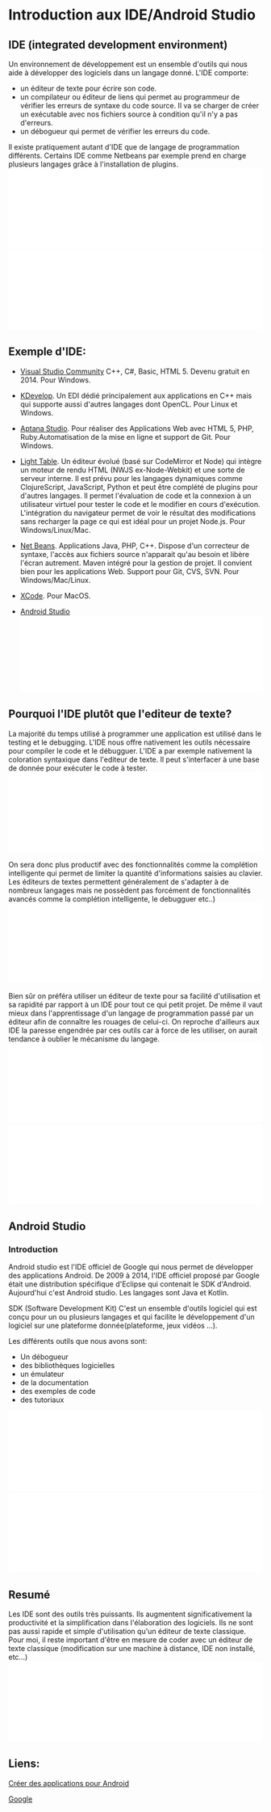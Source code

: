 # Introduction aux IDE/Android Studio

## IDE (integrated development environment)
Un environnement de développement est un ensemble d'outils qui nous aide à développer des logiciels dans un langage donné.
L'IDE comporte:
- un éditeur de texte pour écrire son code.
- un compilateur ou éditeur de liens qui permet au programmeur de vérifier les erreurs de syntaxe du code source. Il va se charger de créer un exécutable avec nos fichiers source à condition qu'il n'y a pas d'erreurs.
- un débogueur qui permet de vérifier les erreurs du code.

Il existe pratiquement autant d'IDE que de langage de programmation différents.
Certains IDE comme Netbeans par exemple prend en charge plusieurs langages grâce à l'installation de plugins.
![](whitespace.jpg)
![](whitespace.jpg)

## Exemple d'IDE:
- [Visual Studio Community](https://www.visualstudio.com)
C++, C#, Basic, HTML 5. Devenu gratuit en 2014. 
Pour Windows.

- [KDevelop](https://www.kdevelop.org).
Un EDI dédié principalement aux applications en C++ mais qui supporte aussi d'autres langages dont OpenCL.
Pour Linux et Windows.


- [Aptana Studio](http://www.aptana.com).
Pour réaliser des Applications Web avec HTML 5, PHP, Ruby.Automatisation de la mise en ligne et support de Git. 
Pour Windows.

- [Light Table](http://lighttable.com). 
Un éditeur évolué (basé sur CodeMirror et Node) qui intègre un moteur de rendu HTML (NWJS ex-Node-Webkit) et une sorte de serveur interne. Il est prévu pour les langages dynamiques comme ClojureScript, JavaScript, Python et peut être complété de plugins pour d'autres langages. Il permet l'évaluation de code et la connexion à un utilisateur virtuel pour tester le code et le modifier en cours d'exécution. L'intégration du navigateur permet de voir le résultat des modifications sans recharger la page ce qui est idéal pour un projet Node.js. 
Pour Windows/Linux/Mac.

- [Net Beans](https://netbeans.org).
Applications Java, PHP, C++. Dispose d'un correcteur de syntaxe, l'accès aux fichiers source n'apparait qu'au besoin et libère l'écran autrement. Maven intégré pour la gestion de projet. Il convient bien pour les applications Web. 
Support pour Git, CVS, SVN. 
Pour Windows/Mac/Linux.

- [XCode](https://developer.apple.com/xcode).
Pour MacOS.

- [Android Studio](https://developer.android.com/studio)
![](whitespace.jpg)


## Pourquoi l'IDE plutôt que l'editeur de texte?

La majorité du temps utilisé à programmer une application est utilisé dans le testing et le debugging. L'IDE nous offre nativement les outils nécessaire pour compiler le code et le débugguer. L'IDE a par exemple nativement la coloration syntaxique dans l'editeur de texte. Il peut s'interfacer à une base de donnée pour exécuter le code à tester.
![](whitespace.jpg)

On sera donc plus productif avec des fonctionnalités comme la complétion intelligente qui permet de limiter la quantité d'informations saisies au clavier. Les éditeurs de textes permettent généralement de s'adapter à de nombreux langages mais ne possèdent pas forcément de fonctionnalités avancés comme la complétion intelligente, le debugguer etc..)
![](whitespace.jpg)

Bien sûr on préféra utiliser un éditeur de texte pour sa facilité d'utilisation et sa rapidité par rapport à un IDE pour tout ce qui petit projet. De même il vaut mieux dans l'apprentissage d'un langage de programmation passé par un éditeur afin de connaître les rouages de celui-ci. On reproche d'ailleurs aux IDE la paresse engendrée par ces outils car à force de les utiliser, on aurait tendance à oublier le mécanisme du langage.
![](whitespace.jpg)
![](whitespace.jpg)



## Android Studio

### Introduction
Android studio est l'IDE officiel de Google qui nous permet de développer des applications Android.
De 2009 à 2014, l'IDE officiel proposé par Google était une distribution spécifique d'Eclipse qui contenait le SDK d'Android. Aujourd'hui c'est Android studio. Les langages sont Java et Kotlin.

SDK (Software Development Kit)
C'est un ensemble d'outils logiciel qui est conçu pour un ou plusieurs langages et qui facilite le développement d'un logiciel sur une plateforme donnée(plateforme, jeux vidéos ...).


Les différents outils que nous avons sont:
- Un débogueur
- des bibliothèques logicielles
- un émulateur
- de la documentation
- des exemples de code
- des tutoriaux

![](whitespace.jpg)
![](whitespace.jpg)

## Resumé

Les IDE sont  des outils très puissants. Ils augmentent significativement la productivité et la simplification dans l'élaboration des logiciels. Ils ne sont pas aussi rapide et simple d'utilisation qu'un éditeur de texte classique. Pour moi, il reste important d'être en mesure de coder avec un éditeur de texte classique (modification sur une machine à distance, IDE non installé, etc...)
![](whitespace.jpg)


## Liens:

[Créer des applications pour Android](https://openclassrooms.com/courses/creez-des-applications-pour-android/installation-et-configuration-des-outils)

[Google](www.google.com)


